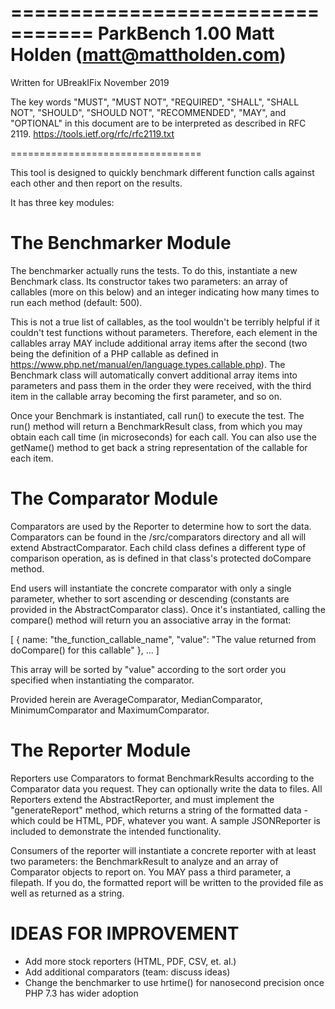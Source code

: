 =================================
ParkBench 1.00
Matt Holden (matt@mattholden.com)
=================================

Written for UBreakIFix November 2019

The key words "MUST", "MUST NOT", "REQUIRED", "SHALL", "SHALL
NOT", "SHOULD", "SHOULD NOT", "RECOMMENDED",  "MAY", and
"OPTIONAL" in this document are to be interpreted as described in
RFC 2119. 
https://tools.ietf.org/rfc/rfc2119.txt

=================================

This tool is designed to quickly benchmark different function calls against each other and then report on the results. 

It has three key modules:

The Benchmarker Module
===========================
The benchmarker actually runs the tests. To do this, instantiate a new Benchmark class. Its constructor takes two parameters: an array of callables (more on this below) and an integer indicating how many times to run each method (default: 500). 

This is not a true list of callables, as the tool wouldn't be terribly helpful if it couldn't test functions without parameters. Therefore, each element in the callables array MAY include additional array items after the second (two being the definition of a PHP callable as defined in https://www.php.net/manual/en/language.types.callable.php). The Benchmark class will automatically convert additional array items into parameters and pass them in the order they were received, with the third item in the callable array becoming the first parameter, and so on.

Once your Benchmark is instantiated, call run() to execute the test. The run() method will return a BenchmarkResult class, from which you may obtain each call time (in microseconds) for each call. You can also use the getName() method to get back a string representation of the callable for each item.

The Comparator Module
==========================
Comparators are used by the Reporter to determine how to sort the data. Comparators can be found in the /src/comparators directory and all will extend AbstractComparator. Each child class defines a different type of comparison operation, as is defined in that class's protected doCompare method. 

End users will instantiate the concrete comparator with only a single parameter, whether to sort ascending or descending (constants are provided in the AbstractComparator class). Once it's instantiated, calling the compare() method will return you an associative array in the format: 

[ 
    { name: "the_function_callable_name", "value": "The value returned from doCompare() for this callable" },
    ...
]

This array will be sorted by "value" according to the sort order you specified when instantiating the comparator.

Provided herein are AverageComparator, MedianComparator, MinimumComparator and MaximumComparator.

The Reporter Module
=========================
Reporters use Comparators to format BenchmarkResults according to the Comparator data you request. They can optionally write the data to files. All Reporters extend the AbstractReporter, and must implement the "generateReport" method, which returns a string of the formatted data - which could be HTML, PDF, whatever you want. A sample JSONReporter is included to demonstrate the intended functionality. 

Consumers of the reporter will instantiate a concrete reporter with at least two parameters: the BenchmarkResult to analyze and an array of Comparator objects to report on. You MAY pass a third parameter, a filepath. If you do, the formatted report will be written to the provided file as well as returned as a string.

IDEAS FOR IMPROVEMENT
=========================
* Add more stock reporters (HTML, PDF, CSV, et. al.)
* Add additional comparators (team: discuss ideas)
* Change the benchmarker to use hrtime() for nanosecond precision once PHP 7.3 has wider adoption
